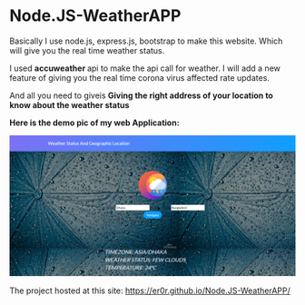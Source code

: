 # Node.JS-WeatherAPP
Basically I use node.js, express.js, bootstrap to make this website. Which will give you the real time weather status. 

I used <b> accuweather </b> api to make the api call for weather. I will add a new feature of giving you the real time corona virus affected rate updates.

And all you need to giveis <b> Giving the right address of your location to know about the weather status</b> 


<b>Here is the demo pic of my web Application:</b> 

<img src="https://github.com/Er0r/Node.JS-WeatherAPP/blob/master/weatherImage.png?raw=true">

The project hosted at this site: https://er0r.github.io/Node.JS-WeatherAPP/
